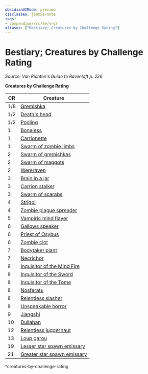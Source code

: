 ```yaml
---
obsidianUIMode: preview
cssclasses: json5e-note
tags:
- compendium/src/5e/vrgr
aliases: ["Bestiary; Creatures by Challenge Rating"]
---
```

# Bestiary; Creatures by Challenge Rating
*Source: Van Richten's Guide to Ravenloft p. 226* 

**Creatures by Challenge Rating**

| CR | Creature |
|----|----------|
| 1/8 | [Gremishka](2-Mechanics/CLI/bestiary/monstrosity/gremishka-vrgr.md) |
| 1/2 | [Death's head](2-Mechanics/CLI/bestiary/undead/deaths-head-vrgr.md) |
| 1/2 | [Podling](2-Mechanics/CLI/bestiary/plant/podling-vrgr.md) |
| 1 | [Boneless](2-Mechanics/CLI/bestiary/undead/boneless-vrgr.md) |
| 1 | [Carrionette](2-Mechanics/CLI/bestiary/construct/carrionette-vrgr.md) |
| 1 | [Swarm of zombie limbs](2-Mechanics/CLI/bestiary/undead/swarm-of-zombie-limbs-vrgr.md) |
| 2 | [Swarm of gremishkas](2-Mechanics/CLI/bestiary/monstrosity/swarm-of-gremishkas-vrgr.md) |
| 2 | [Swarm of maggots](2-Mechanics/CLI/bestiary/beast/swarm-of-maggots-vrgr.md) |
| 2 | [Wereraven](2-Mechanics/CLI/bestiary/humanoid/wereraven-vrgr.md) |
| 3 | [Brain in a jar](2-Mechanics/CLI/bestiary/undead/brain-in-a-jar-vrgr.md) |
| 3 | [Carrion stalker](2-Mechanics/CLI/bestiary/monstrosity/carrion-stalker-vrgr.md) |
| 3 | [Swarm of scarabs](2-Mechanics/CLI/bestiary/beast/swarm-of-scarabs-vrgr.md) |
| 4 | [Strigoi](2-Mechanics/CLI/bestiary/monstrosity/strigoi-vrgr.md) |
| 4 | [Zombie plague spreader](2-Mechanics/CLI/bestiary/undead/zombie-plague-spreader-vrgr.md) |
| 5 | [Vampiric mind flayer](2-Mechanics/CLI/bestiary/undead/vampiric-mind-flayer-vrgr.md) |
| 6 | [Gallows speaker](2-Mechanics/CLI/bestiary/undead/gallows-speaker-vrgr.md) |
| 6 | [Priest of Osybus](2-Mechanics/CLI/bestiary/humanoid/priest-of-osybus-vrgr.md) |
| 6 | [Zombie clot](2-Mechanics/CLI/bestiary/undead/zombie-clot-vrgr.md) |
| 7 | [Bodytaker plant](2-Mechanics/CLI/bestiary/plant/bodytaker-plant-vrgr.md) |
| 7 | [Necrichor](2-Mechanics/CLI/bestiary/undead/necrichor-vrgr.md) |
| 8 | [Inquisitor of the Mind Fire](2-Mechanics/CLI/bestiary/humanoid/inquisitor-of-the-mind-fire-vrgr.md) |
| 8 | [Inquisitor of the Sword](2-Mechanics/CLI/bestiary/humanoid/inquisitor-of-the-sword-vrgr.md) |
| 8 | [Inquisitor of the Tome](2-Mechanics/CLI/bestiary/humanoid/inquisitor-of-the-tome-vrgr.md) |
| 8 | [Nosferatu](2-Mechanics/CLI/bestiary/undead/nosferatu-vrgr.md) |
| 8 | [Relentless slasher](2-Mechanics/CLI/bestiary/fiend/relentless-slasher-vrgr.md) |
| 8 | [Unspeakable horror](2-Mechanics/CLI/bestiary/monstrosity/unspeakable-horror-vrgr.md) |
| 9 | [Jiangshi](2-Mechanics/CLI/bestiary/undead/jiangshi-vrgr.md) |
| 10 | [Dullahan](2-Mechanics/CLI/bestiary/undead/dullahan-vrgr.md) |
| 12 | [Relentless juggernaut](2-Mechanics/CLI/bestiary/fiend/relentless-juggernaut-vrgr.md) |
| 13 | [Loup garou](2-Mechanics/CLI/bestiary/monstrosity/loup-garou-vrgr.md) |
| 19 | [Lesser star spawn emissary](2-Mechanics/CLI/bestiary/aberration/lesser-star-spawn-emissary-vrgr.md) |
| 21 | [Greater star spawn emissary](2-Mechanics/CLI/bestiary/aberration/greater-star-spawn-emissary-vrgr.md) |
^creatures-by-challenge-rating